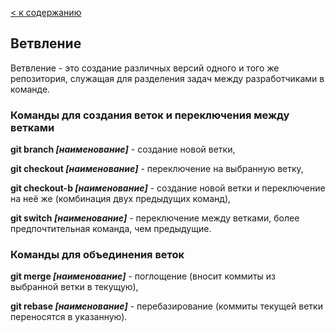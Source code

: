 [< к содержанию](./readme.md)

## Ветвление

Ветвление - это создание различных версий одного и того же репозитория, служащая для разделения задач между разработчиками в команде. 

### Команды для создания веток и переключения между ветками

**git branch *[наименование]*** - создание новой ветки,

**git checkout *[наименование]*** - переключение на выбранную ветку, 

**git checkout-b *[наименование]*** - создание новой ветки и переключение на неё же (комбинация двух предыдущих команд), 

**git switch *[наименование]*** - переключение между ветками, более предпочтительная команда, чем предыдущие. 

### Команды для объединения веток

**git merge *[наименование]*** - поглощение (вносит коммиты из выбранной ветки в текущую),  

**git rebase *[наименование]*** - перебазирование (коммиты текущей ветки переносятся в указанную). 
